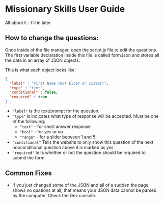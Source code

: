 # Missionary Skills User Guide
All about it - fill in later

## How to change the questions:

Once inside of the file manager, open the script.js file to edit the questions.  The first variable declaration inside this file is called formJson and stores all the data in an array of JSON objects.

This is what each object looks like:
```JSON
{
  "label" : "First Name (not Elder or Sister)",
  "type" : "text",
  "conditional" : false,
  "required" : true
}
```

* `"label"` is the text/prompt for the question.
* `"type"` is indicates what type of response will be accepted. Must be one of the following:
    * `"text"` - for short answer response
    * `"bool"` - for *yes* or *no*
    * `"range"` - for a slider between 1 and 5
* `"conditional"` Tells the website to only show this question of the next nonconditional question above it is marked as *yes*
* `"required"` tells whether or not the question should be required to submit the form.

## Common Fixes

* If you just changed some of the JSON and all of a sudden the page shows no quations at all, that means your JSON data cannot be parsed by the computer. Check the Dev console.